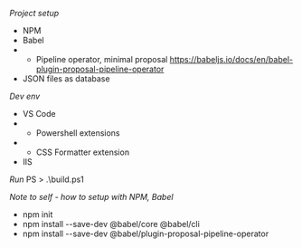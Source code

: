 
*Project setup*
* NPM
* Babel
* * Pipeline operator, minimal proposal https://babeljs.io/docs/en/babel-plugin-proposal-pipeline-operator
* JSON files as database

*Dev env*
* VS Code
*  * Powershell extensions
*  * CSS Formatter extension
* IIS

*Run*
PS > .\build.ps1

*Note to self - how to setup with NPM, Babel*
* npm init
* npm install --save-dev @babel/core @babel/cli
* npm install --save-dev @babel/plugin-proposal-pipeline-operator
